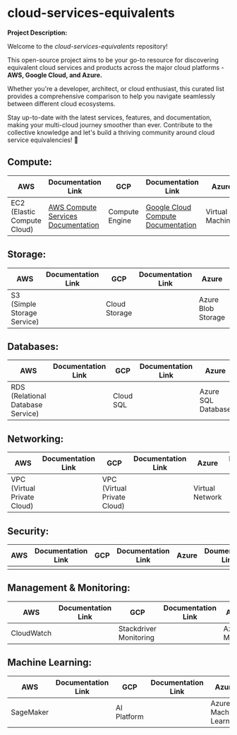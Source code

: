 # cloud-services-equivalents

**Project Description:**

Welcome to the *cloud-services-equivalents* repository! 

This open-source project aims to be your go-to resource for discovering equivalent cloud services and products across the major cloud platforms - **AWS, Google Cloud, and Azure.**

Whether you're a developer, architect, or cloud enthusiast, this curated list provides a comprehensive comparison to help you navigate seamlessly between different cloud ecosystems. 

Stay up-to-date with the latest services, features, and documentation, making your multi-cloud journey smoother than ever. Contribute to the collective knowledge and let's build a thriving community around cloud service equivalencies! 🚀



## Compute:

| AWS | Documentation Link | GCP | Documentation Link | Azure | Doumentation Link |
|-----|--------------------|----|---------------------|------|-------
| EC2 (Elastic Compute Cloud) | [AWS Compute Services Documentation](https://docs.aws.amazon.com/compute/) | Compute Engine| [Google Cloud Compute Documentation](https://cloud.google.com/compute/docs/) | Virtual Machines | [Azure Compute Documentation](https://docs.microsoft.com/en-us/azure/virtual-machines/)

## Storage:

| AWS | Documentation Link | GCP | Documentation Link | Azure | Doumentation Link |
|-----|--------------------|----|---------------------|------|-------
|S3 (Simple Storage Service) || Cloud Storage | |Azure Blob Storage| 

## Databases:

| AWS | Documentation Link | GCP | Documentation Link | Azure | Doumentation Link |
|-----|--------------------|----|---------------------|------|-------
|RDS (Relational Database Service) |  |Cloud SQL | | Azure SQL Database|

## Networking:

| AWS | Documentation Link | GCP | Documentation Link | Azure | Doumentation Link |
|-----|--------------------|----|---------------------|------|-------
| VPC (Virtual Private Cloud)|  | VPC (Virtual Private Cloud)| |Virtual Network|

## Security:

| AWS | Documentation Link | GCP | Documentation Link | Azure | Doumentation Link |
|-----|--------------------|----|---------------------|------|-------
| |  | | | |

## Management & Monitoring:

| AWS | Documentation Link | GCP | Documentation Link | Azure | Doumentation Link |
|-----|--------------------|----|---------------------|------|-------
|CloudWatch |  |Stackdriver Monitoring | |Azure Monitor |

## Machine Learning:

| AWS | Documentation Link | GCP | Documentation Link | Azure | Doumentation Link |
|-----|--------------------|----|---------------------|------|-------
|SageMaker |  |AI Platform | |Azure Machine Learning |

